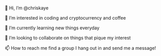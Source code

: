 👋 Hi, I’m @chriskaye

👀 I’m interested in coding and cryptocurrency and coffee

🌱 I’m currently learning new things everyday

💞️ I’m looking to collaborate on things that pique my interest

📫 How to reach me find a group I hang out in and send me a message!
